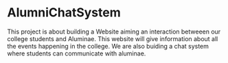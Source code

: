 # AlumniChatSystem
This project is about building a Website aiming an interaction betweeen our college students and Aluminae. This website will give information about all the events happening in the college. We are also buiding a chat  system where students can communicate with aluminae.
